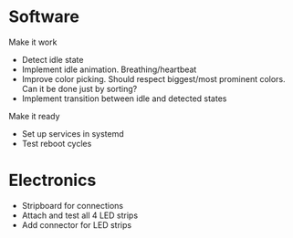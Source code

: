 
# Software

Make it work

* Detect idle state
* Implement idle animation. Breathing/heartbeat
* Improve color picking.
Should respect biggest/most prominent colors.
Can it be done just by sorting?
* Implement transition between idle and detected states

Make it ready

* Set up services in systemd
* Test reboot cycles

# Electronics

* Stripboard for connections
* Attach and test all 4 LED strips
* Add connector for LED strips
